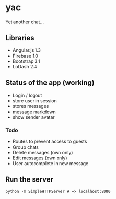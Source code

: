 yac
===

Yet another chat...

## Libraries

* Angular.js 1.3
* Firebase 1.0
* Bootstrap 3.1
* LoDash 2.4

## Status of the app (working)

* Login / logout
* store user in session
* stores messages
* message markdown
* show sender avatar

### Todo

* Routes to prevent access to guests
* Group chats
* Delete messages (own only)
* Edit messages (own only)
* User autocomplete in new message

## Run the server

    python -m SimpleHTTPServer # => localhost:8000
